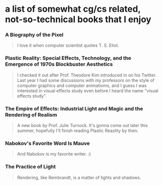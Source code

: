 # a list of somewhat cg/cs related, not-so-technical books that I enjoy


### A Biography of the Pixel
> I love it when computer scientist quotes T. S. Eliot.

### Plastic Reality: Special Effects, Technology, and the Emergence of 1970s Blockbuster Aesthetics
> I checked it out after Prof. Theodore Kim introduced in on his Twitter. Last year I had some discussions with my professors on the style of computer graphics and computer animatioms, and I guess I was interested in visual effects study even before I heard the name "visual effects study".
      
### The Empire of Effects: Industrial Light and Magic and the Rendering of Realism
> A new book by Prof. Julie Turnock. It's gonna come out later this summer, hopefully I'll finish reading Plastic Reaslity by then.

### Nabokov's Favorite Word Is Mauve
> And Nabokov is my favorite writer.  :)
      
### The Practice of Light
> Rendering, like Rembrandt, is a matter of lights and shadows. 

